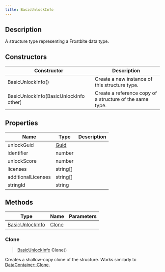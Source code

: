 ```yaml
---
title: BasicUnlockInfo
---
```

## Description

A structure type representing a Frostbite data type.

## Constructors

| Constructor                            | Description                                              |
| -------------------------------------- | -------------------------------------------------------- |
| BasicUnlockInfo()                      | Create a new instance of this structure type.            |
| BasicUnlockInfo(BasicUnlockInfo other) | Create a reference copy of a structure of the same type. |

## Properties

| Name               | Type                              | Description |
| ------------------ | --------------------------------- | ----------- |
| unlockGuid         | [Guid](/vext/ref/shared/class/guid) |             |
| identifier         | number                            |             |
| unlockScore        | number                            |             |
| licenses           | string\[\]                        |             |
| additionalLicenses | string\[\]                        |             |
| stringId           | string                            |             |

## Methods

| Type                               | Name            | Parameters |
| ---------------------------------- | --------------- | ---------- |
| [BasicUnlockInfo](BasicUnlockInfo) | [Clone](#clone) |            |

### Clone

> [BasicUnlockInfo](BasicUnlockInfo) **Clone**()

Creates a shallow-copy clone of the structure. Works similarly to [DataContainer::Clone](/vext/ref/shared/class/datacontainer#clone).
